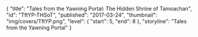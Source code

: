 {
  "title": "Tales from the Yawning Portal: The Hidden Shrine of Tamoachan",
  "id": "TftYP-THSoT",
  "published": "2017-03-24",
  "thumbnail": "img/covers/TftYP.png",
  "level": {
    "start": 5,
    "end": 8
  },
  "storyline": "Tales from the Yawning Portal"
}